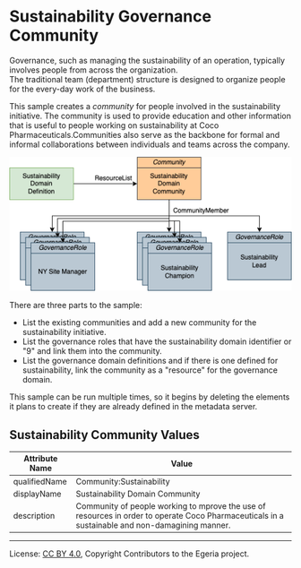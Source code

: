 <!-- SPDX-License-Identifier: CC-BY-4.0 -->
<!-- Copyright Contributors to the Egeria project. -->

# Sustainability Governance Community

Governance, such as managing the sustainability of an operation, typically involves people from across the organization.  
The traditional team (department) structure is designed to organize people for the every-day work of the business.

This sample creates a *community* for people involved in the sustainability initiative.
The community is used to provide education and other information that is useful to people 
working on sustainability at Coco Pharmaceuticals.Communities also serve as the backbone for formal and informal collaborations between individuals and teams across the company.

![Sustainability Community](../../docs/sustainability-samples-sustainability-community.drawio.png)

There are three parts to the sample:

* List the existing communities and add a new community for the sustainability initiative.
* List the governance roles that have the sustainability domain identifier or "9" and link them into the community.
* List the governance domain definitions and if there is one defined for sustainability, link the community as a "resource" for the governance domain.

This sample can be run multiple times, so it begins by deleting the elements it plans to create if they are already defined in the metadata server.

## Sustainability Community Values

| Attribute Name | Value                                                                                                                                           |
|----------------|-------------------------------------------------------------------------------------------------------------------------------------------------|
| qualifiedName  | Community:Sustainability                                                                                                                        |
| displayName    | Sustainability Domain Community                                                                                                                 |
| description    | Community of people working to mprove the use of resources in order to operate Coco Pharmaceuticals in a sustainable and non-damagining manner. |




----
License: [CC BY 4.0](https://creativecommons.org/licenses/by/4.0/), Copyright Contributors to the Egeria project.